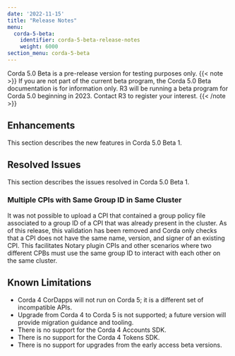```yaml
---
date: '2022-11-15'
title: "Release Notes"
menu:
  corda-5-beta:
    identifier: corda-5-beta-release-notes
    weight: 6000
section_menu: corda-5-beta
---
```


Corda 5.0 Beta is a pre-release version for testing purposes only.
{{< note >}}
If you are not part of the current beta program, the Corda 5.0 Beta documentation is for information only.
R3 will be running a beta program for Corda 5.0 beginning in 2023. Contact R3 to register your interest.
{{< /note >}}

## Enhancements

This section describes the new features in Corda 5.0 Beta 1.

## Resolved Issues

This section describes the issues resolved in Corda 5.0 Beta 1.

### Multiple CPIs with Same Group ID in Same Cluster

It was not possible to upload a CPI that contained a group policy file associated to a group ID of a CPI that was already present in the cluster.
As of this release, this validation has been removed and Corda only checks that a CPI does not have the same name, version, and signer of an existing CPI. 
This facilitates Notary plugin CPIs and other scenarios where two different CPBs must use the same group ID to interact with each other on the same cluster.

## Known Limitations

* Corda 4 CorDapps will not run on Corda 5; it is a different set of incompatible APIs.
* Upgrade from Corda 4 to Corda 5 is not supported; a future version will provide migration guidance and tooling.
* There is no support for the Corda 4 Accounts SDK.
* There is no support for the Corda 4 Tokens SDK.
* There is no support for upgrades from the early access beta versions.